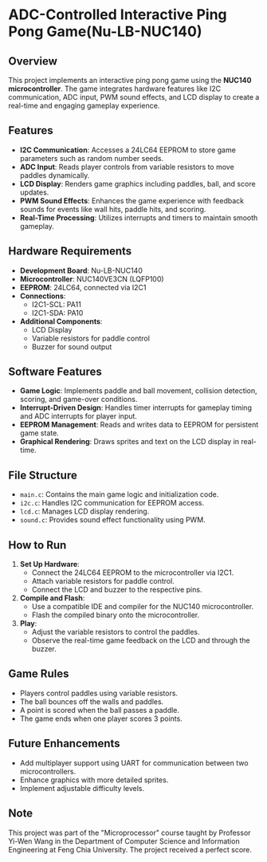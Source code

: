 # ADC-Controlled Interactive Ping Pong Game(Nu-LB-NUC140)

## Overview
This project implements an interactive ping pong game using the **NUC140 microcontroller**. The game integrates hardware features like I2C communication, ADC input, PWM sound effects, and LCD display to create a real-time and engaging gameplay experience.

## Features
- **I2C Communication**: Accesses a 24LC64 EEPROM to store game parameters such as random number seeds.
- **ADC Input**: Reads player controls from variable resistors to move paddles dynamically.
- **LCD Display**: Renders game graphics including paddles, ball, and score updates.
- **PWM Sound Effects**: Enhances the game experience with feedback sounds for events like wall hits, paddle hits, and scoring.
- **Real-Time Processing**: Utilizes interrupts and timers to maintain smooth gameplay.

## Hardware Requirements
- **Development Board**: Nu-LB-NUC140
- **Microcontroller**: NUC140VE3CN (LQFP100)
- **EEPROM**: 24LC64, connected via I2C1
- **Connections**:
  - I2C1-SCL: PA11
  - I2C1-SDA: PA10
- **Additional Components**:
  - LCD Display
  - Variable resistors for paddle control
  - Buzzer for sound output

## Software Features
- **Game Logic**: Implements paddle and ball movement, collision detection, scoring, and game-over conditions.
- **Interrupt-Driven Design**: Handles timer interrupts for gameplay timing and ADC interrupts for player input.
- **EEPROM Management**: Reads and writes data to EEPROM for persistent game state.
- **Graphical Rendering**: Draws sprites and text on the LCD display in real-time.

## File Structure
- `main.c`: Contains the main game logic and initialization code.
- `i2c.c`: Handles I2C communication for EEPROM access.
- `lcd.c`: Manages LCD display rendering.
- `sound.c`: Provides sound effect functionality using PWM.

## How to Run
1. **Set Up Hardware**:
   - Connect the 24LC64 EEPROM to the microcontroller via I2C1.
   - Attach variable resistors for paddle control.
   - Connect the LCD and buzzer to the respective pins.
2. **Compile and Flash**:
   - Use a compatible IDE and compiler for the NUC140 microcontroller.
   - Flash the compiled binary onto the microcontroller.
3. **Play**:
   - Adjust the variable resistors to control the paddles.
   - Observe the real-time game feedback on the LCD and through the buzzer.

## Game Rules
- Players control paddles using variable resistors.
- The ball bounces off the walls and paddles.
- A point is scored when the ball passes a paddle.
- The game ends when one player scores 3 points.

## Future Enhancements
- Add multiplayer support using UART for communication between two microcontrollers.
- Enhance graphics with more detailed sprites.
- Implement adjustable difficulty levels.

## Note
This project was part of the "Microprocessor" course taught by Professor Yi-Wen Wang in the Department of Computer Science and Information Engineering at Feng Chia University. The project received a perfect score.
